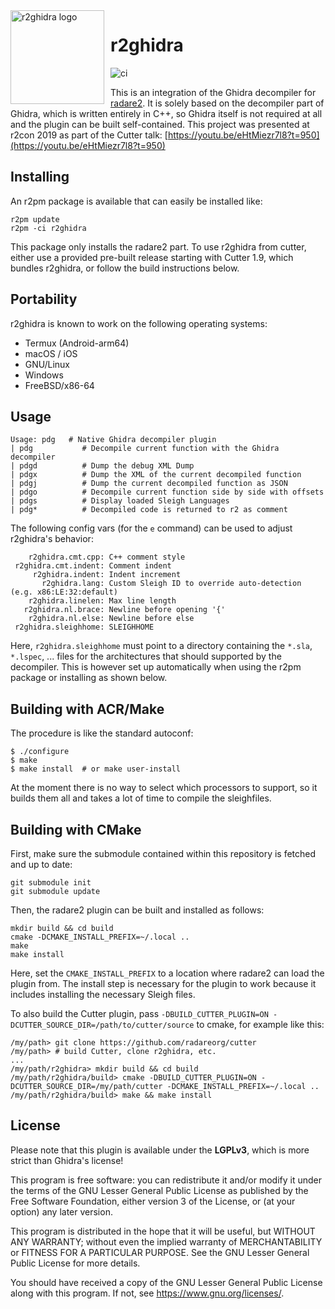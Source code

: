 <img width="150" height="150" align="left" style="float: left; margin: 0 10px 0 0;" alt="r2ghidra logo" src="https://raw.githubusercontent.com/radareorg/r2ghidra/master/assets/logo.png">

# r2ghidra

![ci](https://github.com/radareorg/r2ghidra/workflows/ci/badge.svg)

This is an integration of the Ghidra decompiler for [radare2](https://github.com/radareorg/radare2).
It is solely based on the decompiler part of Ghidra, which is written entirely in
C++, so Ghidra itself is not required at all and the plugin can be built self-contained.
This project was presented at r2con 2019 as part of the Cutter talk: [https://youtu.be/eHtMiezr7l8?t=950](https://youtu.be/eHtMiezr7l8?t=950)

## Installing

An r2pm package is available that can easily be installed like:
```
r2pm update
r2pm -ci r2ghidra
```
This package only installs the radare2 part.
To use r2ghidra from cutter, either use a provided pre-built release starting with
Cutter 1.9, which bundles r2ghidra, or follow the build instructions below.

## Portability

r2ghidra is known to work on the following operating systems:

* Termux (Android-arm64)
* macOS / iOS
* GNU/Linux
* Windows
* FreeBSD/x86-64

## Usage

```
Usage: pdg   # Native Ghidra decompiler plugin
| pdg           # Decompile current function with the Ghidra decompiler
| pdgd          # Dump the debug XML Dump
| pdgx          # Dump the XML of the current decompiled function
| pdgj          # Dump the current decompiled function as JSON
| pdgo          # Decompile current function side by side with offsets
| pdgs          # Display loaded Sleigh Languages
| pdg*          # Decompiled code is returned to r2 as comment
```

The following config vars (for the `e` command) can be used to adjust r2ghidra's behavior:

```
    r2ghidra.cmt.cpp: C++ comment style
 r2ghidra.cmt.indent: Comment indent
     r2ghidra.indent: Indent increment
       r2ghidra.lang: Custom Sleigh ID to override auto-detection (e.g. x86:LE:32:default)
    r2ghidra.linelen: Max line length
   r2ghidra.nl.brace: Newline before opening '{'
    r2ghidra.nl.else: Newline before else
 r2ghidra.sleighhome: SLEIGHHOME
```

Here, `r2ghidra.sleighhome` must point to a directory containing the `*.sla`, `*.lspec`, ... files for
the architectures that should supported by the decompiler. This is however set up automatically when using
the r2pm package or installing as shown below.

## Building with ACR/Make

The procedure is like the standard autoconf:

```
$ ./configure
$ make
$ make install  # or make user-install
```
At the moment there is no way to select which processors to support, so it builds them all and takes a lot of time to compile the sleighfiles.

## Building with CMake

First, make sure the submodule contained within this repository is fetched and up to date:

```
git submodule init
git submodule update
```

Then, the radare2 plugin can be built and installed as follows:

```
mkdir build && cd build
cmake -DCMAKE_INSTALL_PREFIX=~/.local ..
make
make install
```

Here, set the `CMAKE_INSTALL_PREFIX` to a location where radare2 can load the plugin from.
The install step is necessary for the plugin to work because it includes installing the necessary Sleigh files.

To also build the Cutter plugin, pass `-DBUILD_CUTTER_PLUGIN=ON -DCUTTER_SOURCE_DIR=/path/to/cutter/source` to cmake, for example like this:
```
/my/path> git clone https://github.com/radareorg/cutter
/my/path> # build Cutter, clone r2ghidra, etc.
...
/my/path/r2ghidra> mkdir build && cd build
/my/path/r2ghidra/build> cmake -DBUILD_CUTTER_PLUGIN=ON -DCUTTER_SOURCE_DIR=/my/path/cutter -DCMAKE_INSTALL_PREFIX=~/.local ..
/my/path/r2ghidra/build> make && make install
```

## License

Please note that this plugin is available under the **LGPLv3**, which
is more strict than Ghidra's license!

This program is free software: you can redistribute it and/or modify
it under the terms of the GNU Lesser General Public License as published by
the Free Software Foundation, either version 3 of the License, or
(at your option) any later version.

This program is distributed in the hope that it will be useful,
but WITHOUT ANY WARRANTY; without even the implied warranty of
MERCHANTABILITY or FITNESS FOR A PARTICULAR PURPOSE.  See the
GNU Lesser General Public License for more details.

You should have received a copy of the GNU Lesser General Public License
along with this program.  If not, see <https://www.gnu.org/licenses/>.
